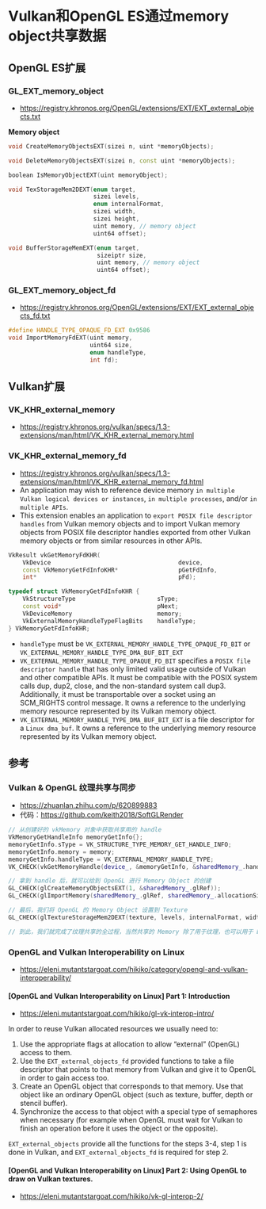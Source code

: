 # Vulkan和OpenGL ES通过memory object共享数据

## OpenGL ES扩展
### GL_EXT_memory_object
- https://registry.khronos.org/OpenGL/extensions/EXT/EXT_external_objects.txt

**Memory object**

```cpp
void CreateMemoryObjectsEXT(sizei n, uint *memoryObjects);

void DeleteMemoryObjectsEXT(sizei n, const uint *memoryObjects);

boolean IsMemoryObjectEXT(uint memoryObject);

void TexStorageMem2DEXT(enum target,
                        sizei levels,
                        enum internalFormat,
                        sizei width,
                        sizei height,
                        uint memory, // memory object
                        uint64 offset);

void BufferStorageMemEXT(enum target,
                         sizeiptr size,
                         uint memory, // memory object
                         uint64 offset);
```

### GL_EXT_memory_object_fd
- https://registry.khronos.org/OpenGL/extensions/EXT/EXT_external_objects_fd.txt

```cpp
#define HANDLE_TYPE_OPAQUE_FD_EXT 0x9586
void ImportMemoryFdEXT(uint memory,
                       uint64 size,
                       enum handleType,
                       int fd);
```

## Vulkan扩展

### VK_KHR_external_memory
- https://registry.khronos.org/vulkan/specs/1.3-extensions/man/html/VK_KHR_external_memory.html

### VK_KHR_external_memory_fd
- https://registry.khronos.org/vulkan/specs/1.3-extensions/man/html/VK_KHR_external_memory_fd.html
- An application may wish to reference device memory `in multiple Vulkan logical devices or instances`, `in multiple processes`, and/or `in multiple APIs`.
- This extension enables an application to `export POSIX file descriptor handles` from Vulkan memory objects and to import Vulkan memory objects from POSIX file descriptor handles exported from other Vulkan memory objects or from similar resources in other APIs.

```cpp
VkResult vkGetMemoryFdKHR(
    VkDevice                                    device,
    const VkMemoryGetFdInfoKHR*                 pGetFdInfo,
    int*                                        pFd);

typedef struct VkMemoryGetFdInfoKHR {
    VkStructureType                       sType;
    const void*                           pNext;
    VkDeviceMemory                        memory;
    VkExternalMemoryHandleTypeFlagBits    handleType;
} VkMemoryGetFdInfoKHR;
```

- `handleType` must be `VK_EXTERNAL_MEMORY_HANDLE_TYPE_OPAQUE_FD_BIT` or `VK_EXTERNAL_MEMORY_HANDLE_TYPE_DMA_BUF_BIT_EXT`
- `VK_EXTERNAL_MEMORY_HANDLE_TYPE_OPAQUE_FD_BIT` specifies a `POSIX file descriptor handle` that has only limited valid usage outside of Vulkan and other compatible APIs. It must be compatible with the POSIX system calls dup, dup2, close, and the non-standard system call dup3. Additionally, it must be transportable over a socket using an SCM_RIGHTS control message. It owns a reference to the underlying memory resource represented by its Vulkan memory object.
- `VK_EXTERNAL_MEMORY_HANDLE_TYPE_DMA_BUF_BIT_EXT` is a file descriptor for a `Linux dma_buf`. It owns a reference to the underlying memory resource represented by its Vulkan memory object.

## 参考

### Vulkan & OpenGL 纹理共享与同步
- https://zhuanlan.zhihu.com/p/620899883
- 代码：https://github.com/keith2018/SoftGLRender

```cpp
// 从创建好的 vkMemory 对象中获取共享用的 handle
VkMemoryGetHandleInfo memoryGetInfo{};
memoryGetInfo.sType = VK_STRUCTURE_TYPE_MEMORY_GET_HANDLE_INFO;
memoryGetInfo.memory = memory;
memoryGetInfo.handleType = VK_EXTERNAL_MEMORY_HANDLE_TYPE;
VK_CHECK(vkGetMemoryHandle(device_, &memoryGetInfo, &sharedMemory_.handle));

// 拿到 handle 后，就可以给到 OpenGL 进行 Memory Object 的创建
GL_CHECK(glCreateMemoryObjectsEXT(1, &sharedMemory_.glRef));
GL_CHECK(glImportMemory(sharedMemory_.glRef, sharedMemory_.allocationSize, GL_HANDLE_TYPE, sharedMemory_.handle));

// 最后，我们将 OpenGL 的 Memory Object 设置到 Texture
GL_CHECK(glTextureStorageMem2DEXT(texture, levels, internalFormat, width, height, sharedMemory_.glRef, 0));

// 到此，我们就完成了纹理共享的全过程，当然共享的 Memory 除了用于纹理，也可以用于 Buffer 对象
```
### OpenGL and Vulkan Interoperability on Linux
- https://eleni.mutantstargoat.com/hikiko/category/opengl-and-vulkan-interoperability/

#### [OpenGL and Vulkan Interoperability on Linux] Part 1: Introduction
- https://eleni.mutantstargoat.com/hikiko/gl-vk-interop-intro/

In order to reuse Vulkan allocated resources we usually need to:
1. Use the appropriate flags at allocation to allow “external” (OpenGL) access to them.
2. Use the `EXT_external_objects_fd` provided functions to take a file descriptor that points to that memory from Vulkan and give it to OpenGL in order to gain access too.
3. Create an OpenGL object that corresponds to that memory. Use that object like an ordinary OpenGL object (such as texture, buffer, depth or stencil buffer).
4. Synchronize the access to that object with a special type of semaphores when necessary (for example when OpenGL must wait for Vulkan to finish an operation before it uses the object or the opposite).

`EXT_external_objects` provide all the functions for the steps 3-4, step 1 is done in Vulkan, and `EXT_external_objects_fd` is required for step 2.

#### [OpenGL and Vulkan Interoperability on Linux] Part 2: Using OpenGL to draw on Vulkan textures.
- https://eleni.mutantstargoat.com/hikiko/vk-gl-interop-2/